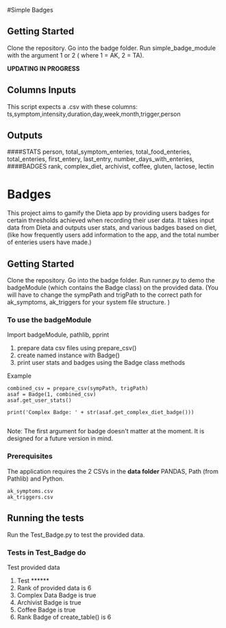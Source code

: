 #Simple Badges

## Getting Started
Clone the repository.  Go into the badge folder. Run simple_badge_module with the argument 1 or 2 ( where 1 = AK, 2 = TA).

__UPDATING IN PROGRESS__

## Columns Inputs
This script expects a .csv with these columns: ts,symptom,intensity,duration,day,week,month,trigger,person

## Outputs
####STATS
person,
total_symptom_enteries,
total_food_enteries,
total_enteries,
first_entery,
last_entry,
number_days_with_enteries,
####BADGES
rank,
complex_diet,
archivist,
coffee,
gluten,
lactose,
lectin

# Badges

This project aims to gamify the Dieta app by providing users badges for certain thresholds achieved when recording  their user data.
It takes input data from Dieta and outputs user stats, and various badges based on diet, 
(like how frequently users add 
information to the app, and the total number of enteries users have made.)

## Getting Started
Clone the repository.  Go into the badge folder.  Run runner.py to demo the badgeModule (which contains the Badge class) on the provided data.  (You will have to change the sympPath and trigPath to the correct path for ak_symptoms, ak_triggers for your system file structure. )

### To use the badgeModule 

 
Import badgeModule, pathlib, pprint

1. prepare data csv files using prepare_csv()
2. create named instance with Badge()  
3. print user stats and badges using the Badge class methods


Example
```
combined_csv = prepare_csv(sympPath, trigPath)
asaf = Badge(1, combined_csv)
asaf.get_user_stats()

print('Complex Badge: ' + str(asaf.get_complex_diet_badge()))


```

Note:
The first argument for badge doesn't matter at the moment.  It is designed for a future version in mind.

### Prerequisites


The application requires the 2 CSVs in the **data folder** PANDAS, Path (from Pathlib) and Python.  


```
ak_symptoms.csv
ak_triggers.csv
```
<!--
### Installing

A step by step series of examples that tell you how to get a development env running

Say what the step will be

```
Give the example
```

And repeat

```
until finished
```

End with an example of getting some data out of the system or using it for a little demo
-->

## Running the tests

<!--Explain how to run the automated tests for this system -->

Run the Test_Badge.py to test the provided data.


### Tests in Test_Badge do


Test provided data 
1. Test ******
2. Rank of provided data is 6
3. Complex Data Badge is true
4. Archivist Badge is true 
5. Coffee Badge is true
6. Rank Badge of create_table() is 6

